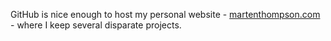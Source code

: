 GitHub is nice enough to host my personal website - <a href="https://martenthompson.com" target="_blank">martenthompson.com</a> - where I keep several disparate projects.

